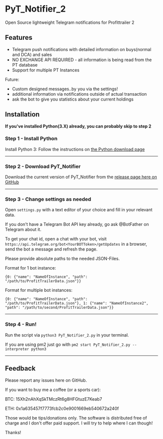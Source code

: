 # PyT_Notifier_2
Open Source lightweight Telegram notifications for Profittrailer 2



## Features
* Telegram push notifications with detailed information on buys(normal and DCA) and sales
* NO EXCHANGE API REQUIRED - all information is being read from the PT database
* Support for multiple PT Instances


Future:
* Custom designed messages..by you via the settings!
* additional information via notifications outside of actual transaction
* ask the bot to give you statistics about your current holdings

## Installation

**If you've installed Python(3.X) already, you can probably skip to step 2**

### Step 1 - Install Python
Install Python 3: Follow the instructions on [the Python download page](https://www.python.org/downloads/)

____


### Step 2 - Download PyT_Notifier
Download the current version of PyT_Notifier from the [release page here on GitHub](https://github.com/Fransenson/PyT_Notifier_2/releases)

____
### Step 3 - Change settings as needed
Open `settings.py` with a text editor of your choice and fill in your relevant data. 

If you don't have a Telegram Bot API key already, go ask @BotFather on Telegram about it.

To get your chat id, open a chat with your bot, visit `https://api.telegram.org/bot<YourBOTToken>/getUpdates` in a browser, send the bot a message and refresh the page.

Please provide absolute paths to the needed JSON-Files. 

Format for 1 bot instance: 
```
{0: {"name": "NameOfInstance", "path": "/path/to/ProfitTrailerData.json"}}
```
Format for multiple bot instances: 
```
{0: {"name": "NameOfInstance", "path": "/path/to/ProfitTrailerData.json"}, 1: {"name": "NameOfInstance2", "path": "/path/to/second/ProfitTrailerData.json"}}
```

____
### Step 4 - Run!
Run the script via `python3 PyT_Notifier_2.py` in your terminal.

If you are using pm2 just go with `pm2 start PyT_Notifier_2.py --interpreter python3`

____
## Feedback
Please report any issues here on GitHub. 

If you want to buy me a coffee (or a sports car):

BTC: 15Xh2nAhXqSkTMczRt6g8HFGtuzE7Keab7

ETH: 0x1a635457f7773fcb2c0e9001669eb540672a240f

Those would be tips/donations only. The software is distributed free of charge and I don't offer paid support. I will try to help where I can though!

Thanks!
